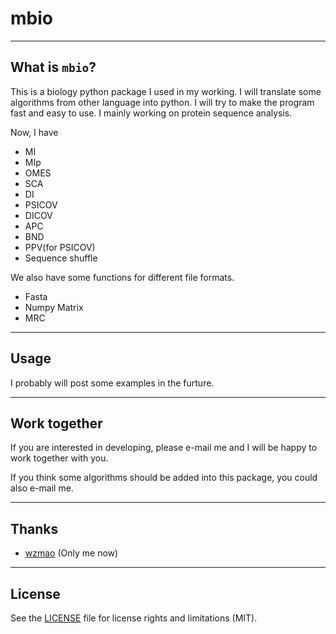 # mbio

----
## What is **`mbio`**?
   This is a biology python package I used in my working. I will translate some algorithms from other language into python. I will try to make the program fast and easy to use. I mainly working on protein sequence analysis.

Now, I have

* MI
* MIp
* OMES
* SCA
* DI
* PSICOV
* DICOV
* APC
* BND
* PPV(for PSICOV)
* Sequence shuffle

We also have some functions for different file formats.

* Fasta
* Numpy Matrix
* MRC

----
## Usage

I probably will post some examples in the furture.

----
## Work together

If you are interested in developing, please e-mail me and I will be happy to work together with you.

If you think some algorithms should be added into this package, you could also e-mail me.

----
## Thanks
* [wzmao](https://github.com/wzmao) (Only me now)

----
## License

See the [LICENSE](LICENSE.rst) file for license rights and limitations (MIT).
